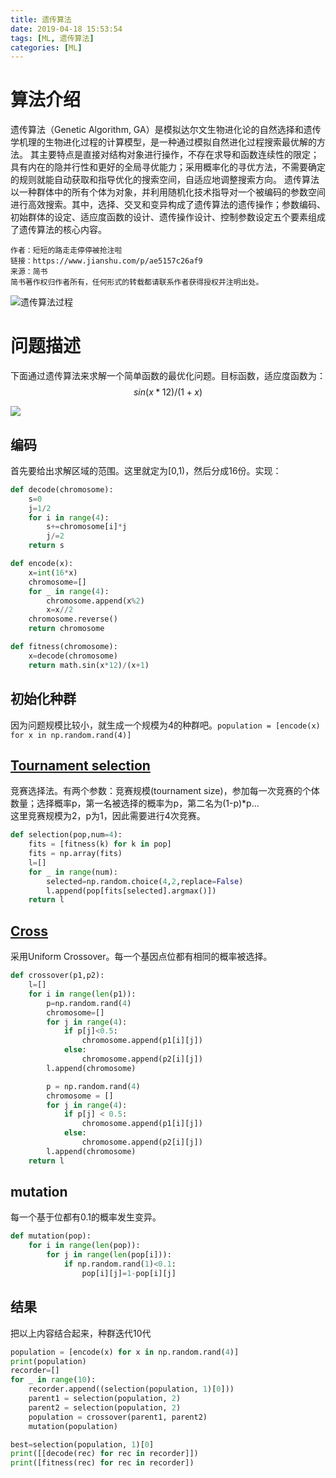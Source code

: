 ```yaml
---
title: 遗传算法
date: 2019-04-18 15:53:54
tags: [ML, 遗传算法]
categories: [ML]
---
```


# 算法介绍
遗传算法（Genetic Algorithm, GA）是模拟达尔文生物进化论的自然选择和遗传学机理的生物进化过程的计算模型，是一种通过模拟自然进化过程搜索最优解的方法。
其主要特点是直接对结构对象进行操作，不存在求导和函数连续性的限定；具有内在的隐并行性和更好的全局寻优能力；采用概率化的寻优方法，不需要确定的规则就能自动获取和指导优化的搜索空间，自适应地调整搜索方向。
遗传算法以一种群体中的所有个体为对象，并利用随机化技术指导对一个被编码的参数空间进行高效搜索。其中，选择、交叉和变异构成了遗传算法的遗传操作；参数编码、初始群体的设定、适应度函数的设计、遗传操作设计、控制参数设定五个要素组成了遗传算法的核心内容。

    作者：短短的路走走停停被抢注啦
    链接：https://www.jianshu.com/p/ae5157c26af9
    来源：简书
    简书著作权归作者所有，任何形式的转载都请联系作者获得授权并注明出处。
![遗传算法过程](/blog_images/2019-04-18-19-27-07.png)

# 问题描述
下面通过遗传算法来求解一个简单函数的最优化问题。目标函数，适应度函数为：
$$ sin(x*12)/(1+x) $$

![](/blog_images/2019-04-18-19-28-35.png)
## 编码
首先要给出求解区域的范围。这里就定为[0,1)，然后分成16份。实现：
```python
def decode(chromosome):
    s=0
    j=1/2
    for i in range(4):
        s+=chromosome[i]*j
        j/=2
    return s

def encode(x):
    x=int(16*x)
    chromosome=[]
    for _ in range(4):
        chromosome.append(x%2)
        x=x//2
    chromosome.reverse()
    return chromosome

def fitness(chromosome):
    x=decode(chromosome)
    return math.sin(x*12)/(x+1)
```

## 初始化种群
因为问题规模比较小，就生成一个规模为4的种群吧。`population = [encode(x) for x in np.random.rand(4)]`

## [Tournament selection](https://en.wikipedia.org/wiki/Tournament_selection)
竞赛选择法。有两个参数：竞赛规模(tournament size)，参加每一次竞赛的个体数量；选择概率p，第一名被选择的概率为p，第二名为(1-p)*p...  
这里竞赛规模为2，p为1，因此需要进行4次竞赛。
```python
def selection(pop,num=4):
    fits = [fitness(k) for k in pop]
    fits = np.array(fits)
    l=[]
    for _ in range(num):
        selected=np.random.choice(4,2,replace=False)
        l.append(pop[fits[selected].argmax()])
    return l
```

## [Cross](https://www.tutorialspoint.com/genetic_algorithms/genetic_algorithms_crossover.htm)
采用Uniform Crossover。每一个基因点位都有相同的概率被选择。
```python
def crossover(p1,p2):
    l=[]
    for i in range(len(p1)):
        p=np.random.rand(4)
        chromosome=[]
        for j in range(4):
            if p[j]<0.5:
                chromosome.append(p1[i][j])
            else:
                chromosome.append(p2[i][j])
        l.append(chromosome)

        p = np.random.rand(4)
        chromosome = []
        for j in range(4):
            if p[j] < 0.5:
                chromosome.append(p1[i][j])
            else:
                chromosome.append(p2[i][j])
        l.append(chromosome)
    return l
```

## mutation
每一个基于位都有0.1的概率发生变异。
```python
def mutation(pop):
    for i in range(len(pop)):
        for j in range(len(pop[i])):
            if np.random.rand(1)<0.1:
                pop[i][j]=1-pop[i][j]
```

## 结果
把以上内容结合起来，种群迭代10代
```python
population = [encode(x) for x in np.random.rand(4)]
print(population)
recorder=[]
for _ in range(10):
    recorder.append((selection(population, 1)[0]))
    parent1 = selection(population, 2)
    parent2 = selection(population, 2)
    population = crossover(parent1, parent2)
    mutation(population)

best=selection(population, 1)[0]
print([[decode(rec) for rec in recorder]])
print([fitness(rec) for rec in recorder])
```
